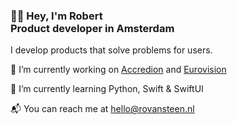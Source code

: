 ### 👋🏻 Hey, I'm Robert<br />Product developer in Amsterdam

I develop products that solve problems for users.

🔭 I’m currently working on [Accredion](https://www.accredion.com) and [Eurovision](https://eurovision.tv)

🌱 I’m currently learning Python, Swift & SwiftUI

📬 You can reach me at [hello@rovansteen.nl](mailto:hello@rovansteen.nl)
